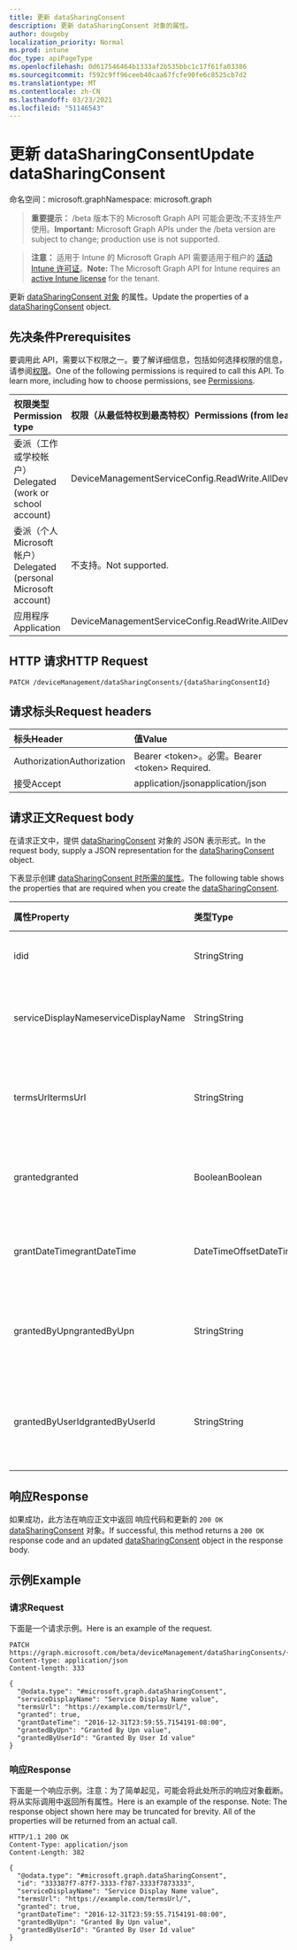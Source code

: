 ```yaml
---
title: 更新 dataSharingConsent
description: 更新 dataSharingConsent 对象的属性。
author: dougeby
localization_priority: Normal
ms.prod: intune
doc_type: apiPageType
ms.openlocfilehash: 0d617546464b1333af2b535bbc1c17f61fa03386
ms.sourcegitcommit: f592c9ff96ceeb40caa67fcfe90fe6c8525cb7d2
ms.translationtype: MT
ms.contentlocale: zh-CN
ms.lasthandoff: 03/23/2021
ms.locfileid: "51146543"
---
```

# <a name="update-datasharingconsent"></a><span data-ttu-id="4630e-103">更新 dataSharingConsent</span><span class="sxs-lookup"><span data-stu-id="4630e-103">Update dataSharingConsent</span></span>

<span data-ttu-id="4630e-104">命名空间：microsoft.graph</span><span class="sxs-lookup"><span data-stu-id="4630e-104">Namespace: microsoft.graph</span></span>

> <span data-ttu-id="4630e-105">**重要提示：** /beta 版本下的 Microsoft Graph API 可能会更改;不支持生产使用。</span><span class="sxs-lookup"><span data-stu-id="4630e-105">**Important:** Microsoft Graph APIs under the /beta version are subject to change; production use is not supported.</span></span>

> <span data-ttu-id="4630e-106">**注意：** 适用于 Intune 的 Microsoft Graph API 需要适用于租户的 [活动 Intune 许可证](https://go.microsoft.com/fwlink/?linkid=839381)。</span><span class="sxs-lookup"><span data-stu-id="4630e-106">**Note:** The Microsoft Graph API for Intune requires an [active Intune license](https://go.microsoft.com/fwlink/?linkid=839381) for the tenant.</span></span>

<span data-ttu-id="4630e-107">更新 [dataSharingConsent 对象](../resources/intune-devices-datasharingconsent.md) 的属性。</span><span class="sxs-lookup"><span data-stu-id="4630e-107">Update the properties of a [dataSharingConsent](../resources/intune-devices-datasharingconsent.md) object.</span></span>

## <a name="prerequisites"></a><span data-ttu-id="4630e-108">先决条件</span><span class="sxs-lookup"><span data-stu-id="4630e-108">Prerequisites</span></span>
<span data-ttu-id="4630e-p101">要调用此 API，需要以下权限之一。要了解详细信息，包括如何选择权限的信息，请参阅[权限](/graph/permissions-reference)。</span><span class="sxs-lookup"><span data-stu-id="4630e-p101">One of the following permissions is required to call this API. To learn more, including how to choose permissions, see [Permissions](/graph/permissions-reference).</span></span>

|<span data-ttu-id="4630e-111">权限类型</span><span class="sxs-lookup"><span data-stu-id="4630e-111">Permission type</span></span>|<span data-ttu-id="4630e-112">权限（从最低特权到最高特权）</span><span class="sxs-lookup"><span data-stu-id="4630e-112">Permissions (from least to most privileged)</span></span>|
|:---|:---|
|<span data-ttu-id="4630e-113">委派（工作或学校帐户）</span><span class="sxs-lookup"><span data-stu-id="4630e-113">Delegated (work or school account)</span></span>|<span data-ttu-id="4630e-114">DeviceManagementServiceConfig.ReadWrite.All</span><span class="sxs-lookup"><span data-stu-id="4630e-114">DeviceManagementServiceConfig.ReadWrite.All</span></span>|
|<span data-ttu-id="4630e-115">委派（个人 Microsoft 帐户）</span><span class="sxs-lookup"><span data-stu-id="4630e-115">Delegated (personal Microsoft account)</span></span>|<span data-ttu-id="4630e-116">不支持。</span><span class="sxs-lookup"><span data-stu-id="4630e-116">Not supported.</span></span>|
|<span data-ttu-id="4630e-117">应用程序</span><span class="sxs-lookup"><span data-stu-id="4630e-117">Application</span></span>|<span data-ttu-id="4630e-118">DeviceManagementServiceConfig.ReadWrite.All</span><span class="sxs-lookup"><span data-stu-id="4630e-118">DeviceManagementServiceConfig.ReadWrite.All</span></span>|

## <a name="http-request"></a><span data-ttu-id="4630e-119">HTTP 请求</span><span class="sxs-lookup"><span data-stu-id="4630e-119">HTTP Request</span></span>
<!-- {
  "blockType": "ignored"
}
-->
``` http
PATCH /deviceManagement/dataSharingConsents/{dataSharingConsentId}
```

## <a name="request-headers"></a><span data-ttu-id="4630e-120">请求标头</span><span class="sxs-lookup"><span data-stu-id="4630e-120">Request headers</span></span>
|<span data-ttu-id="4630e-121">标头</span><span class="sxs-lookup"><span data-stu-id="4630e-121">Header</span></span>|<span data-ttu-id="4630e-122">值</span><span class="sxs-lookup"><span data-stu-id="4630e-122">Value</span></span>|
|:---|:---|
|<span data-ttu-id="4630e-123">Authorization</span><span class="sxs-lookup"><span data-stu-id="4630e-123">Authorization</span></span>|<span data-ttu-id="4630e-124">Bearer &lt;token&gt;。必需。</span><span class="sxs-lookup"><span data-stu-id="4630e-124">Bearer &lt;token&gt; Required.</span></span>|
|<span data-ttu-id="4630e-125">接受</span><span class="sxs-lookup"><span data-stu-id="4630e-125">Accept</span></span>|<span data-ttu-id="4630e-126">application/json</span><span class="sxs-lookup"><span data-stu-id="4630e-126">application/json</span></span>|

## <a name="request-body"></a><span data-ttu-id="4630e-127">请求正文</span><span class="sxs-lookup"><span data-stu-id="4630e-127">Request body</span></span>
<span data-ttu-id="4630e-128">在请求正文中，提供 [dataSharingConsent](../resources/intune-devices-datasharingconsent.md) 对象的 JSON 表示形式。</span><span class="sxs-lookup"><span data-stu-id="4630e-128">In the request body, supply a JSON representation for the [dataSharingConsent](../resources/intune-devices-datasharingconsent.md) object.</span></span>

<span data-ttu-id="4630e-129">下表显示创建 [dataSharingConsent 时所需的属性](../resources/intune-devices-datasharingconsent.md)。</span><span class="sxs-lookup"><span data-stu-id="4630e-129">The following table shows the properties that are required when you create the [dataSharingConsent](../resources/intune-devices-datasharingconsent.md).</span></span>

|<span data-ttu-id="4630e-130">属性</span><span class="sxs-lookup"><span data-stu-id="4630e-130">Property</span></span>|<span data-ttu-id="4630e-131">类型</span><span class="sxs-lookup"><span data-stu-id="4630e-131">Type</span></span>|<span data-ttu-id="4630e-132">说明</span><span class="sxs-lookup"><span data-stu-id="4630e-132">Description</span></span>|
|:---|:---|:---|
|<span data-ttu-id="4630e-133">id</span><span class="sxs-lookup"><span data-stu-id="4630e-133">id</span></span>|<span data-ttu-id="4630e-134">String</span><span class="sxs-lookup"><span data-stu-id="4630e-134">String</span></span>|<span data-ttu-id="4630e-135">数据共享许可 ID</span><span class="sxs-lookup"><span data-stu-id="4630e-135">The data sharing consent Id</span></span>|
|<span data-ttu-id="4630e-136">serviceDisplayName</span><span class="sxs-lookup"><span data-stu-id="4630e-136">serviceDisplayName</span></span>|<span data-ttu-id="4630e-137">String</span><span class="sxs-lookup"><span data-stu-id="4630e-137">String</span></span>|<span data-ttu-id="4630e-138">服务显示名称流</span><span class="sxs-lookup"><span data-stu-id="4630e-138">The display name of the service work flow</span></span>|
|<span data-ttu-id="4630e-139">termsUrl</span><span class="sxs-lookup"><span data-stu-id="4630e-139">termsUrl</span></span>|<span data-ttu-id="4630e-140">String</span><span class="sxs-lookup"><span data-stu-id="4630e-140">String</span></span>|<span data-ttu-id="4630e-141">数据共享同意的 TermsUrl</span><span class="sxs-lookup"><span data-stu-id="4630e-141">The TermsUrl for the data sharing consent</span></span>|
|<span data-ttu-id="4630e-142">granted</span><span class="sxs-lookup"><span data-stu-id="4630e-142">granted</span></span>|<span data-ttu-id="4630e-143">Boolean</span><span class="sxs-lookup"><span data-stu-id="4630e-143">Boolean</span></span>|<span data-ttu-id="4630e-144">数据共享同意的授予状态</span><span class="sxs-lookup"><span data-stu-id="4630e-144">The granted state for the data sharing consent</span></span>|
|<span data-ttu-id="4630e-145">grantDateTime</span><span class="sxs-lookup"><span data-stu-id="4630e-145">grantDateTime</span></span>|<span data-ttu-id="4630e-146">DateTimeOffset</span><span class="sxs-lookup"><span data-stu-id="4630e-146">DateTimeOffset</span></span>|<span data-ttu-id="4630e-147">为此帐户授予许可的时间</span><span class="sxs-lookup"><span data-stu-id="4630e-147">The time consent was granted for this account</span></span>|
|<span data-ttu-id="4630e-148">grantedByUpn</span><span class="sxs-lookup"><span data-stu-id="4630e-148">grantedByUpn</span></span>|<span data-ttu-id="4630e-149">String</span><span class="sxs-lookup"><span data-stu-id="4630e-149">String</span></span>|<span data-ttu-id="4630e-150">授予此帐户同意的用户的 Upn</span><span class="sxs-lookup"><span data-stu-id="4630e-150">The Upn of the user that granted consent for this account</span></span>|
|<span data-ttu-id="4630e-151">grantedByUserId</span><span class="sxs-lookup"><span data-stu-id="4630e-151">grantedByUserId</span></span>|<span data-ttu-id="4630e-152">String</span><span class="sxs-lookup"><span data-stu-id="4630e-152">String</span></span>|<span data-ttu-id="4630e-153">授予此帐户同意的用户的 UserId</span><span class="sxs-lookup"><span data-stu-id="4630e-153">The UserId of the user that granted consent for this account</span></span>|



## <a name="response"></a><span data-ttu-id="4630e-154">响应</span><span class="sxs-lookup"><span data-stu-id="4630e-154">Response</span></span>
<span data-ttu-id="4630e-155">如果成功，此方法在响应正文中返回 响应代码和更新的 `200 OK` [dataSharingConsent](../resources/intune-devices-datasharingconsent.md) 对象。</span><span class="sxs-lookup"><span data-stu-id="4630e-155">If successful, this method returns a `200 OK` response code and an updated [dataSharingConsent](../resources/intune-devices-datasharingconsent.md) object in the response body.</span></span>

## <a name="example"></a><span data-ttu-id="4630e-156">示例</span><span class="sxs-lookup"><span data-stu-id="4630e-156">Example</span></span>

### <a name="request"></a><span data-ttu-id="4630e-157">请求</span><span class="sxs-lookup"><span data-stu-id="4630e-157">Request</span></span>
<span data-ttu-id="4630e-158">下面是一个请求示例。</span><span class="sxs-lookup"><span data-stu-id="4630e-158">Here is an example of the request.</span></span>
``` http
PATCH https://graph.microsoft.com/beta/deviceManagement/dataSharingConsents/{dataSharingConsentId}
Content-type: application/json
Content-length: 333

{
  "@odata.type": "#microsoft.graph.dataSharingConsent",
  "serviceDisplayName": "Service Display Name value",
  "termsUrl": "https://example.com/termsUrl/",
  "granted": true,
  "grantDateTime": "2016-12-31T23:59:55.7154191-08:00",
  "grantedByUpn": "Granted By Upn value",
  "grantedByUserId": "Granted By User Id value"
}
```

### <a name="response"></a><span data-ttu-id="4630e-159">响应</span><span class="sxs-lookup"><span data-stu-id="4630e-159">Response</span></span>
<span data-ttu-id="4630e-p102">下面是一个响应示例。注意：为了简单起见，可能会将此处所示的响应对象截断。将从实际调用中返回所有属性。</span><span class="sxs-lookup"><span data-stu-id="4630e-p102">Here is an example of the response. Note: The response object shown here may be truncated for brevity. All of the properties will be returned from an actual call.</span></span>
``` http
HTTP/1.1 200 OK
Content-Type: application/json
Content-Length: 382

{
  "@odata.type": "#microsoft.graph.dataSharingConsent",
  "id": "333387f7-87f7-3333-f787-3333f7873333",
  "serviceDisplayName": "Service Display Name value",
  "termsUrl": "https://example.com/termsUrl/",
  "granted": true,
  "grantDateTime": "2016-12-31T23:59:55.7154191-08:00",
  "grantedByUpn": "Granted By Upn value",
  "grantedByUserId": "Granted By User Id value"
}
```




